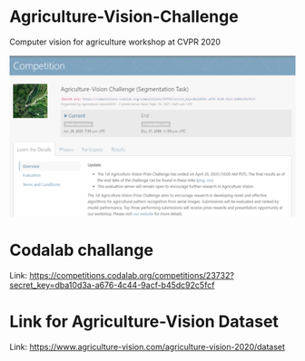 # Agriculture-Vision-Challenge
Computer vision for agriculture workshop at CVPR 2020

![Challenge page](Agri_Vision_screenshot.png)

# Codalab challange 

Link: https://competitions.codalab.org/competitions/23732?secret_key=dba10d3a-a676-4c44-9acf-b45dc92c5fcf 

# Link for Agriculture-Vision Dataset

Link: https://www.agriculture-vision.com/agriculture-vision-2020/dataset
